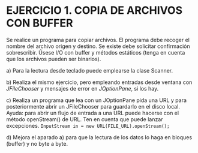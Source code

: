 # EJERCICIO 1. COPIA DE ARCHIVOS CON BUFFER

Se realice un programa para copiar archivos. El programa debe recoger el
nombre del archivo origen y destino. Se existe debe solicitar confirmación sobrescribir.
Úsese I/O con buffer y métodos estáticos (tenga en cuenta que los archivos pueden ser
binarios).

a) Para la lectura desde teclado puede emplearse la clase Scanner.

b) Realiza el mismo ejercicio, pero empleando entradas desde ventana con
_JFileChooser_ y mensajes de error en _JOptionPane_, si los hay.

c) Realiza un programa que lea con un JOptionPane pida una URL y para
posteriormente abrir un JFileChooser para guardarlo en el disco local.
Ayuda: para abrir un flujo de entrada a una URL puede hacerse con el
método openStream() de URL. Ten en cuenta que puede lanzar excepciones.
`InputStream in = new URL(FILE_URL).openStream();`

d) Mejora el aparado a) para que la lectura de los datos lo haga en bloques
(buffer) y no byte a byte.